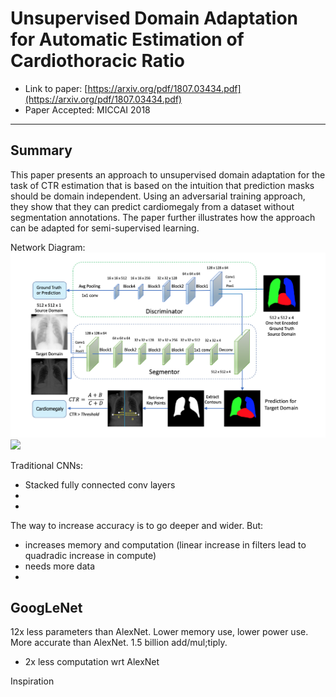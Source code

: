 # Unsupervised Domain Adaptation for Automatic Estimation of Cardiothoracic Ratio

* Link to paper: [https://arxiv.org/pdf/1807.03434.pdf](https://arxiv.org/pdf/1807.03434.pdf)
* Paper Accepted: MICCAI 2018

----

## Summary 

This paper presents an approach to unsupervised domain adaptation for the task of CTR estimation that is based on the intuition that prediction masks should be domain independent. Using an adversarial training approach, they show
that they can predict cardiomegaly from a dataset without segmentation annotations. The paper further illustrates how the  approach can be adapted for semi-supervised learning.

Network Diagram:
<img src="/summaries/images/network_diagram.png" width="800" /> ![](https://github.com/CreativePapers/papers_notes/tree/master/summaries/images/network_diagram.png)



Traditional CNNs:
- Stacked fully connected conv layers
- 
- 

The way to increase accuracy is to go deeper and wider. But:
- increases memory and computation (linear increase in filters lead to quadradic increase in compute)
- needs more data
- 

GoogLeNet
- 
12x less parameters than AlexNet. Lower memory use, lower power use. More accurate than AlexNet. 1.5 billion add/mul;tiply.
- 2x less computation wrt AlexNet

Inspiration







